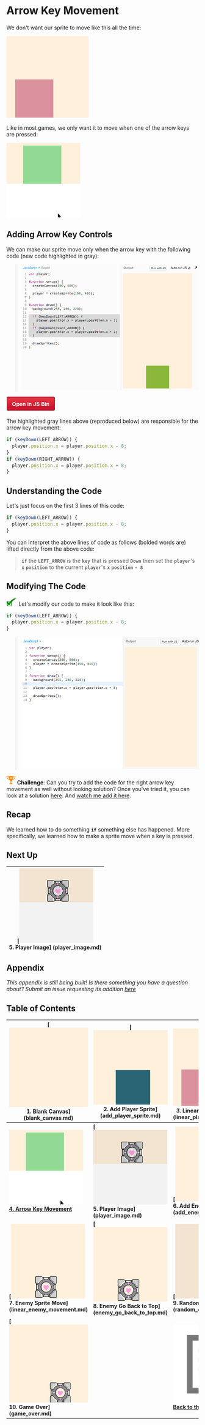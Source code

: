 # Arrow Key Movement

We don't want our sprite to move like this all the time:

![](img/sq_3_linear_player_movement.gif)

Like in most games, we only want it to move when one of the arrow keys are
pressed:

![](img/sq_4_arrow_key_movement.gif)

## Adding Arrow Key Controls

We can make our sprite move only when the arrow key with the
following code (new code highlighted in gray):

> ![](img/t4_js_bin.gif)

[![](img/open_in_js_bin.png)][arrow_key_movement]

The highlighted gray lines above (reproduced below) are responsible for the
arrow key movement:

```js
if (keyDown(LEFT_ARROW)) {
  player.position.x = player.position.x - 8;
}
if (keyDown(RIGHT_ARROW)) {
  player.position.x = player.position.x + 8;
}
```

## Understanding the Code

Let's just focus on the first 3 lines of this code:

```js
if (keyDown(LEFT_ARROW)) {
  player.position.x = player.position.x - 8;
}
```

You can interpret the above lines of code as follows (bolded words are) lifted
directly from the above code:

> **`if`** the **`LEFT_ARROW`** is the **`key`** that is pressed **`Down`**
  then set the **`player`**'s **`x`** **`position`** to the current
  **`player`**'s **`x`** **`position`** **`- 8`**

## Modifying The Code

![](img/checkmark.png) Let's modify our code to make it look like this:

```js
if (keyDown(LEFT_ARROW)) {
  player.position.x = player.position.x - 8;
}
```

> ![](img/t4_add_left_arrow.gif)

![](img/challenge.png) **Challenge**: Can you try to add the code for the right
arrow key movement as well without looking solution? Once you've tried it, you
can look at a solution
[here](https://gist.githubusercontent.com/jonleung/1810b2b784d8afd87f59/raw/1ead2b34441b03f0ae568be33ad334381a19fd85/anwer.js).
And [watch me add it here](img/t4_add_right_arrow_key.gif).

## Recap

We learned how to do something **`if`** something else has happened. More
specifically, we learned how to make a sprite move when a key is pressed.

## Next Up

| **[![](img/sq_5_player_image.gif)         <br> 5. Player Image]         (player_image.md)** |
| --------------------------------------------------------------------------------------------------- |

## Appendix

*This appendix is still being built! Is there something you have a question
about? Submit an issue requesting its addition
[here](https://github.com/hackclub/hackclub/issues)*

## Table of Contents

| **[![](img/sq_1_blank_canvas.png)          <br> 1.  Blank Canvas]      (blank_canvas.md)**          | **[![](img/sq_2_add_player_sprite.png)    <br> 2. Add Player Sprite]    (add_player_sprite.md)**    | **[![](img/sq_3_linear_player_movement.gif)  <br> 3. Linear Player Movement] (linear_player_movement.md)** |
| --------------------------------------------------------------------------------------------------- | --------------------------------------------------------------------------------------------------- | ---------------------------------------------------------------------------------------------------------- |
| **[![](img/sq_4_arrow_key_movement.gif)    <br> 4.  Arrow Key Movement](arrow_key_movement.md)**    | **[![](img/sq_5_player_image.gif)         <br> 5. Player Image]         (player_image.md)**         | **[![](img/sq_6_add_enemy_sprite.gif)        <br> 6. Add Enemy Sprite]       (add_enemy_sprite.md)**       |
| **[![](img/sq_7_linear_enemy_movement.gif) <br> 7.  Enemy Sprite Move] (linear_enemy_movement.md)** | **[![](img/sq_8_enemy_go_back_to_top.gif) <br> 8. Enemy Go Back to Top] (enemy_go_back_to_top.md)** | **[![](img/sq_9_random_enemy_position.gif)   <br> 9. Random Enemy Position]  (random_enemy_position.md)**  |
| **[![](img/sq_10_game_over.gif)            <br> 10. Game Over]         (game_over.md)**             |                                                                                                     | **[![](img/readme.png) <br> Back to the README.md](README.md)**                                            |

[arrow_key_movement]: https://jsbin.com/gist/2799e33c6facc6931cca
